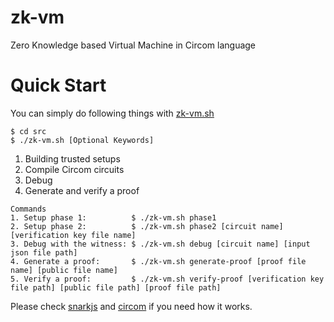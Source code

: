 # zk-vm
Zero Knowledge based Virtual Machine in Circom language

# Quick Start
You can simply do following things with [zk-vm.sh](https://github.com/Onther-Tech/zk-vm/blob/main/src/zk-vm.sh)

```
$ cd src
$ ./zk-vm.sh [Optional Keywords]
```

1. Building trusted setups
2. Compile Circom circuits
3. Debug
4. Generate and verify a proof

```
Commands
1. Setup phase 1:          $ ./zk-vm.sh phase1
2. Setup phase 2:          $ ./zk-vm.sh phase2 [circuit name] [verification key file name]
3. Debug with the witness: $ ./zk-vm.sh debug [circuit name] [input json file path]
4. Generate a proof:       $ ./zk-vm.sh generate-proof [proof file name] [public file name]
5. Verify a proof:         $ ./zk-vm.sh verify-proof [verification key file path] [public file path] [proof file path]
```

Please check [snarkjs](https://github.com/iden3/snarkjs) and [circom](https://github.com/iden3/circom) if you need how it works.